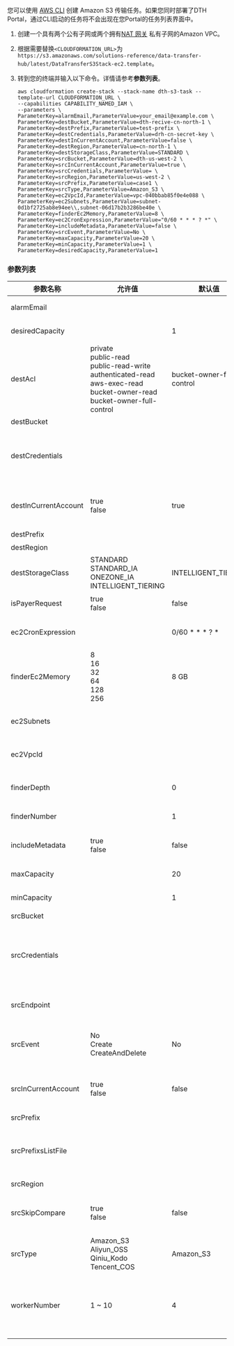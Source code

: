 您可以使用 [AWS CLI][aws-cli] 创建 Amazon S3 传输任务。如果您同时部署了DTH Portal，通过CLI启动的任务将不会出现在您Portal的任务列表界面中。

1. 创建一个具有两个公有子网或两个拥有[NAT 网关][nat] 私有子网的Amazon VPC。

2. 根据需要替换`<CLOUDFORMATION_URL>`为`https://s3.amazonaws.com/solutions-reference/data-transfer-hub/latest/DataTransferS3Stack-ec2.template`。

3. 转到您的终端并输入以下命令。详情请参考**参数列表**。

    ```shell
    aws cloudformation create-stack --stack-name dth-s3-task --template-url CLOUDFORMATION_URL \
    --capabilities CAPABILITY_NAMED_IAM \
    --parameters \
    ParameterKey=alarmEmail,ParameterValue=your_email@example.com \
    ParameterKey=destBucket,ParameterValue=dth-recive-cn-north-1 \
    ParameterKey=destPrefix,ParameterValue=test-prefix \
    ParameterKey=destCredentials,ParameterValue=drh-cn-secret-key \
    ParameterKey=destInCurrentAccount,ParameterValue=false \
    ParameterKey=destRegion,ParameterValue=cn-north-1 \
    ParameterKey=destStorageClass,ParameterValue=STANDARD \
    ParameterKey=srcBucket,ParameterValue=dth-us-west-2 \
    ParameterKey=srcInCurrentAccount,ParameterValue=true \
    ParameterKey=srcCredentials,ParameterValue= \
    ParameterKey=srcRegion,ParameterValue=us-west-2 \
    ParameterKey=srcPrefix,ParameterValue=case1 \
    ParameterKey=srcType,ParameterValue=Amazon_S3 \
    ParameterKey=ec2VpcId,ParameterValue=vpc-040bbab85f0e4e088 \
    ParameterKey=ec2Subnets,ParameterValue=subnet-0d1bf2725ab8e94ee\\,subnet-06d17b2b3286be40e \
    ParameterKey=finderEc2Memory,ParameterValue=8 \
    ParameterKey=ec2CronExpression,ParameterValue="0/60 * * * ? *" \
    ParameterKey=includeMetadata,ParameterValue=false \
    ParameterKey=srcEvent,ParameterValue=No \
    ParameterKey=maxCapacity,ParameterValue=20 \
    ParameterKey=minCapacity,ParameterValue=1 \
    ParameterKey=desiredCapacity,ParameterValue=1
    ```


### 参数列表

| 参数名称 | 允许值 | 默认值 | 说明 |
| --- | --- | --- | --- |
| alarmEmail |  |  | 用于接收错误信息的电子邮件
| desiredCapacity |  | 1 | Auto Scaling 组的所需容量
| destAcl | private <br> public-read <br> public-read-write <br> authenticated-read <br> aws-exec-read <br> bucket-owner-read <br> bucket-owner-full-control | bucket-owner-full-control | 目的桶访问控制列表
| destBucket |  |  | 目标桶名称
| destCredentials |  |  | Secrets Manager 中用于保存目标存储桶的 AK/SK 凭证的密钥名称。如果目标存储桶在当前帐户中，则留空
| destInCurrentAccount | true <br> false | true | 目标存储桶是否在当前帐户中。如果不在，您应该提供具有读写权限的凭证
| destPrefix |  |  | 目标前缀（可选）
| destRegion |  |  | 目标区域名称
| destStorageClass | STANDARD <br> STANDARD_IA <br> ONEZONE_IA <br> INTELLIGENT_TIERING | INTELLIGENT_TIERING | 目标存储类。默认值为INTELLIGENT_TIERING
| isPayerRequest | true <br> false | false | 是否启用付费者请求模式 |
| ec2CronExpression |  | 0/60 * * * ? * | EC2 Finder 任务的 Cron 表达式。<br> "" 表示一次性转移。|
| finderEc2Memory | 8 <br> 16 <br> 32 <br> 64 <br> 128 <br> 256 | 8 GB| Finder 任务使用的内存量（以 GB 为单位）
| ec2Subnets |  |  | 两个公共子网或具有 [NAT 网关][nat] 的两个私有子网 |
| ec2VpcId |  |  | 运行 EC2 任务的 VPC ID，例如 vpc-bef13dc7
| finderDepth |  | 0 | 要并行比较的子文件夹的深度。 0 表示按顺序比较所有对象
| finderNumber |  | 1 | 并行运行的查找器线程数
| includeMetadata | true <br> false | false | 添加对象元数据的复制，会有额外的 API 调用
| maxCapacity |  | 20 | Auto Scaling 组的最大容量
| minCapacity |  | 1 | Auto Scaling 组的最小容量
| srcBucket |  |  | 源桶名称
| srcCredentials |  |  | Secrets Manager 中用于保存 Source Bucket 的 AK/SK 凭证的密钥名称。 如果源存储桶在当前帐户中或源是开源数据，则留空
| srcEndpoint |  |  | 源端点 URL（可选），除非您想提供自定义端点 URL，否则留空
| srcEvent | No <br> Create <br> CreateAndDelete | No | 是否启用 S3 Event 触发复制。 请注意，S3Event 仅适用于源位于当前帐户中的情况
| srcInCurrentAccount | true <br> false | false | 源存储桶是否当前帐户中。如果不在，您应该提供具有读取权限的凭证
| srcPrefix |  |  | 源前缀（可选）
| srcPrefixsListFile |  |  | Source Prefixes List File S3路径（可选）。支持txt类型，例如 my_prefix_list.txt，最大行数1000万行。 
| srcRegion |  |  | 源区域名称
| srcSkipCompare | true <br> false | false | 是否跳过任务查找过程中的数据比较。如果是，则将源中的所有数据覆盖到目标桶中
| srcType | Amazon_S3 <br> Aliyun_OSS <br> Qiniu_Kodo <br> Tencent_COS | Amazon_S3 | 如果选择使用Endpoint模式，请选择Amazon_S3
| workerNumber | 1 ~ 10 | 4 | 在一个工作节点/实例中运行的工作线程数。 对于小文件（平均文件大小 < 1MB），您可以增加工作线程数量以提高传输性能。


[aws-cli]: https://aws.amazon.com/cli/
[nat]: https://docs.aws.amazon.com/vpc/latest/userguide/vpc-nat-gateway.html
